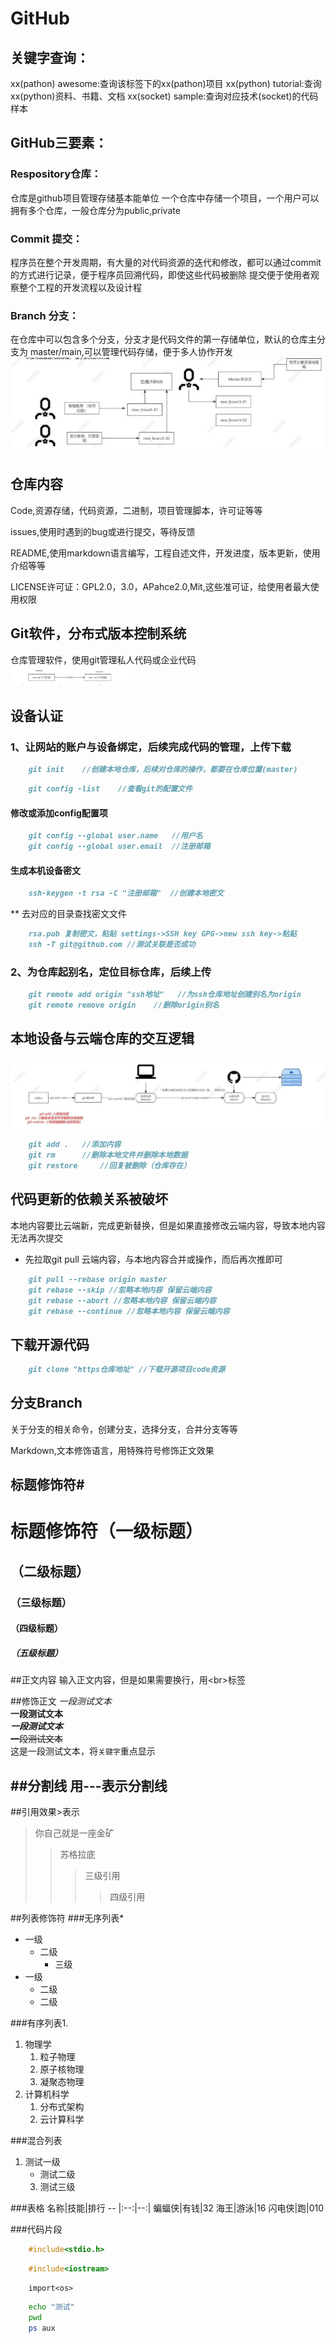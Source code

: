 # GitHub
## 关键字查询：
xx(pathon) awesome:查询该标签下的xx(pathon)项目
xx(python) tutorial:查询xx(python)资料、书籍、文档
xx(socket) sample:查询对应技术(socket)的代码样本
## GitHub三要素：
### Respository仓库：
仓库是github项目管理存储基本能单位
一个仓库中存储一个项目，一个用户可以拥有多个仓库，一般仓库分为public,private
### Commit 提交：
程序员在整个开发周期，有大量的对代码资源的迭代和修改，都可以通过commit的方式进行记录，便于程序员回溯代码，即使这些代码被删除
提交便于使用者观察整个工程的开发流程以及设计程
### Branch 分支：
在仓库中可以包含多个分支，分支才是代码文件的第一存储单位，默认的仓库主分支为
master/main,可以管理代码存储，便于多人协作开发
![image](https://github.com/gjx1234567/new_repository/blob/master/img/Branch.png)
## 仓库内容
Code,资源存储，代码资源，二进制，项目管理脚本，许可证等等

issues,使用时遇到的bug或进行提交，等待反馈

README,使用markdown语言编写，工程自述文件，开发进度，版本更新，使用介绍等等

LICENSE许可证：GPL2.0，3.0，APahce2.0,Mit,这些准可证，给使用者最大使用权限

## Git软件，分布式版本控制系统
仓库管理软件，使用git管理私人代码或企业代码<br>
![image](https://github.com/gjx1234567/new_repository/blob/master/img/2.png)

## 设备认证
### 1、让网站的账户与设备绑定，后续完成代码的管理，上传下载
```markdown
	git init    //创建本地仓库，后续对仓库的操作，都要在仓库位置(master)
```
```markdown
	git config -list    //查看git的配置文件
```
#### 修改或添加config配置项
```markdown
	git config --global user.name	//用户名
	git config --global user.email	//注册邮箱
```
#### 生成本机设备密文
```markdown
	ssh-keygen -t rsa -C "注册邮箱"  //创建本地密文   
```
** 去对应的目录查找密文文件
```markdown 
	rsa.pub 复制密文，粘贴 settings->SSH key GPG->new ssh key->粘贴
	ssh -T git@github.com //测试关联是否成功
```
### 2、为仓库起别名，定位目标仓库，后续上传
```markdown
	git remote add origin "ssh地址"	//为ssh仓库地址创建别名为origin
	git remote remove origin	//删除origin别名
```
## 本地设备与云端仓库的交互逻辑
![image](https://github.com/gjx1234567/new_repository/blob/master/img/5.jpg)
```markdown
	git add .	//添加内容
	git rm 		//删除本地文件并删除本地数据
	git restore 	//回复被删除（仓库存在）
```
## 代码更新的依赖关系被破坏
本地内容要比云端新，完成更新替换，但是如果直接修改云端内容，导致本地内容无法再次提交
* 先拉取git pull 云端内容，与本地内容合并或操作，而后再次推即可
```markdown
	git pull --rebase origin master
	git rebase --skip //忽略本地内容 保留云端内容
	git rebase --abort //忽略本地内容 保留云端内容
	git rebase --continue //忽略本地内容 保留云端内容
```
## 下载开源代码
```markdown
	git clone "https仓库地址" //下载开源项目code资源
```
## 分支Branch
关于分支的相关命令，创建分支，选择分支，合并分支等等


Markdown,文本修饰语言，用特殊符号修饰正文效果<br>
## 标题修饰符\#
# 标题修饰符（一级标题）
## （二级标题）
### （三级标题）
#### （四级标题）
##### （五级标题）

##正文内容
输入正文内容，但是如果需要换行，用\<br\>标签

##修饰正文
*一段测试文本*<br>
**一段测试文本**<br>
***一段测试文本***<br>
~~一段测试文本~~<br>
这是一段测试文本，将`关键字`重点显示

##分割线
  用\-\-\-表示分割线
---

##引用效果\>表示
>你自己就是一座金矿
>>苏格拉底
>>>三级引用
>>>>四级引用

##列表修饰符
###无序列表\*
* 一级
  * 二级
    * 三级
* 一级
  * 二级
  * 二级

###有序列表1.
1. 物理学
   1. 粒子物理
   2. 原子核物理
   3. 凝聚态物理
2. 计算机科学
   1. 分布式架构
   2. 云计算科学

###混合列表
1. 测试一级
   * 测试二级
    3. 测试三级

###表格
名称|技能|排行
-- |:--:|--:|
蝙蝠侠|有钱|32
海王|游泳|16
闪电侠|跑|010

###代码片段

```c
	#include<stdio.h>
```
```cpp
	#include<iostream>
```
```pathon
	import<os>
```
```bash
	echo "测试"
	pwd
	ps aux
```

